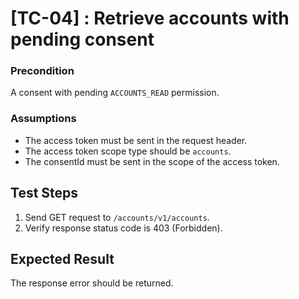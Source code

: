 # [TC-04] : Retrieve accounts with pending consent

### Precondition

A consent with pending `ACCOUNTS_READ` permission.

### Assumptions

* The access token must be sent in the request header.
* The access token scope type should be `accounts`.
* The consentId must be sent in the scope of the access token.

## Test Steps

1. Send GET request to `/accounts/v1/accounts`.
2. Verify response status code is 403 (Forbidden).

## Expected Result

The response error should be returned.